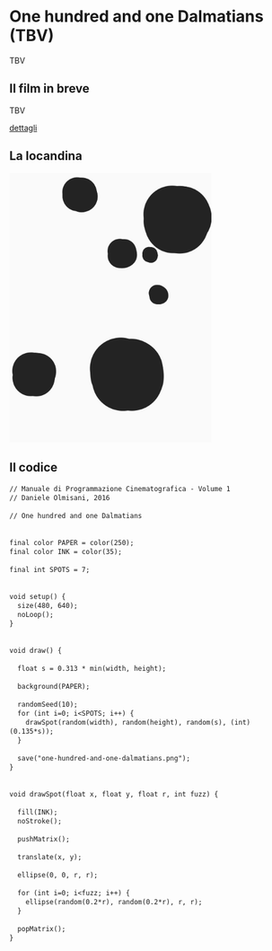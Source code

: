 # One hundred and one Dalmatians (TBV)

TBV

## Il film in breve
TBV

[dettagli](TBV)

## La locandina
<img src="one-hundred-and-one-dalmatians.png"  width="360px" title="One hundred and one Dalmatians">


## Il codice
```processing
// Manuale di Programmazione Cinematografica - Volume 1
// Daniele Olmisani, 2016

// One hundred and one Dalmatians


final color PAPER = color(250);
final color INK = color(35);

final int SPOTS = 7;


void setup() {
  size(480, 640);
  noLoop();
}


void draw() {
  
  float s = 0.313 * min(width, height);
  
  background(PAPER);
  
  randomSeed(10);
  for (int i=0; i<SPOTS; i++) {
    drawSpot(random(width), random(height), random(s), (int)(0.135*s));
  }
  
  save("one-hundred-and-one-dalmatians.png");
}


void drawSpot(float x, float y, float r, int fuzz) {
  
  fill(INK);
  noStroke();
  
  pushMatrix();

  translate(x, y);
  
  ellipse(0, 0, r, r);
  
  for (int i=0; i<fuzz; i++) {
    ellipse(random(0.2*r), random(0.2*r), r, r);
  }
  
  popMatrix();
}
```
